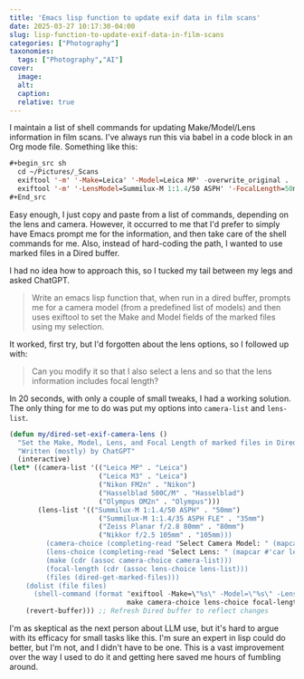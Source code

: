 ```yaml
---
title: 'Emacs lisp function to update exif data in film scans'
date: 2025-03-27 10:17:30-04:00
slug: lisp-function-to-update-exif-data-in-film-scans
categories: ["Photography"]
taxonomies:
  tags: ["Photography","AI"]
cover: 
  image: 
  alt: 
  caption: 
  relative: true
---
```


I maintain a list of shell commands for updating Make/Model/Lens information in film scans. I've always run this via babel in a code block in an Org mode file. Something like this:

```lisp
#+begin_src sh
  cd ~/Pictures/_Scans
  exiftool '-m' '-Make=Leica' '-Model=Leica MP' -overwrite_original .
  exiftool '-m' '-LensModel=Summilux-M 1:1.4/50 ASPH' '-FocalLength=50mm' -overwrite_original .
#+End_src
```

Easy enough, I just copy and paste from a list of commands, depending on the lens and camera. However, it occurred to me that I'd prefer to simply have Emacs prompt me for the information, and then take care of the shell commands for me. Also, instead of hard-coding the path, I wanted to use marked files in a Dired buffer.

I had no idea how to approach this, so I tucked my tail between my legs and asked ChatGPT.

> Write an emacs lisp function that, when run in a dired buffer, prompts me for a camera model (from a predefined list of models) and then uses exiftool to set the Make and Model fields of the marked files using my selection.

It worked, first try, but I'd forgotten about the lens options, so I followed up with:

> Can you modify it so that I also select a lens and so that the lens information includes focal length?

In 20 seconds, with only a couple of small tweaks, I had a working solution. The only thing for me to do was put my options into `camera-list` and `lens-list`.

```lisp
(defun my/dired-set-exif-camera-lens ()
  "Set the Make, Model, Lens, and Focal Length of marked files in Dired using exiftool."
  "Written (mostly) by ChatGPT"
  (interactive)
(let* ((camera-list '(("Leica MP" . "Leica")
                      ("Leica M3" . "Leica")
                      ("Nikon FM2n" . "Nikon")
                      ("Hasselblad 500C/M" . "Hasselblad")
                      ("Olympus OM2n" . "Olympus")))
       (lens-list '(("Summilux-M 1:1.4/50 ASPH" . "50mm")
                      ("Summilux-M 1:1.4/35 ASPH FLE" . "35mm")
                      ("Zeiss Planar f/2.8 80mm" . "80mm")
                      ("Nikkor f/2.5 105mm" . "105mm)))
         (camera-choice (completing-read "Select Camera Model: " (mapcar #'car camera-list)))
         (lens-choice (completing-read "Select Lens: " (mapcar #'car lens-list)))
         (make (cdr (assoc camera-choice camera-list)))
         (focal-length (cdr (assoc lens-choice lens-list)))
         (files (dired-get-marked-files)))
    (dolist (file files)
      (shell-command (format "exiftool -Make=\"%s\" -Model=\"%s\" -LensModel=\"%s\" -FocalLength=\"%s\" \"%s\" -overwrite_original"
                             make camera-choice lens-choice focal-length file)))
    (revert-buffer))) ;; Refresh Dired buffer to reflect changes
```

I'm as skeptical as the next person about LLM use, but it's hard to argue with its efficacy for small tasks like this. I'm sure an expert in lisp could do better, but I'm not, and I didn't have to be one. This is a vast improvement over the way I used to do it and getting here saved me hours of fumbling around.
